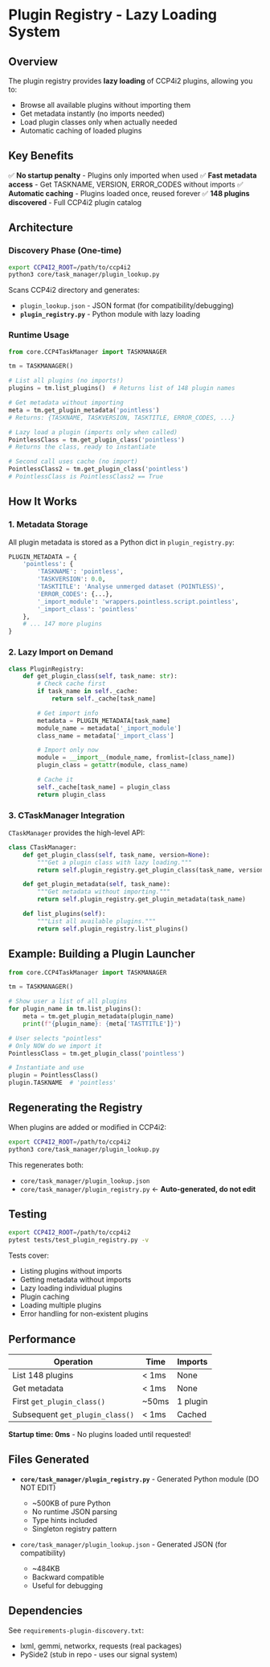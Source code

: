 # Plugin Registry - Lazy Loading System

## Overview

The plugin registry provides **lazy loading** of CCP4i2 plugins, allowing you to:
- Browse all available plugins without importing them
- Get metadata instantly (no imports needed)
- Load plugin classes only when actually needed
- Automatic caching of loaded plugins

## Key Benefits

✅ **No startup penalty** - Plugins only imported when used
✅ **Fast metadata access** - Get TASKNAME, VERSION, ERROR_CODES without imports
✅ **Automatic caching** - Plugins loaded once, reused forever
✅ **148 plugins discovered** - Full CCP4i2 plugin catalog

## Architecture

### Discovery Phase (One-time)

```bash
export CCP4I2_ROOT=/path/to/ccp4i2
python3 core/task_manager/plugin_lookup.py
```

Scans CCP4i2 directory and generates:
- `plugin_lookup.json` - JSON format (for compatibility/debugging)
- **`plugin_registry.py`** - Python module with lazy loading

### Runtime Usage

```python
from core.CCP4TaskManager import TASKMANAGER

tm = TASKMANAGER()

# List all plugins (no imports!)
plugins = tm.list_plugins()  # Returns list of 148 plugin names

# Get metadata without importing
meta = tm.get_plugin_metadata('pointless')
# Returns: {TASKNAME, TASKVERSION, TASKTITLE, ERROR_CODES, ...}

# Lazy load a plugin (imports only when called)
PointlessClass = tm.get_plugin_class('pointless')
# Returns the class, ready to instantiate

# Second call uses cache (no import)
PointlessClass2 = tm.get_plugin_class('pointless')
# PointlessClass is PointlessClass2 == True
```

## How It Works

### 1. Metadata Storage
All plugin metadata is stored as a Python dict in `plugin_registry.py`:
```python
PLUGIN_METADATA = {
    'pointless': {
        'TASKNAME': 'pointless',
        'TASKVERSION': 0.0,
        'TASKTITLE': 'Analyse unmerged dataset (POINTLESS)',
        'ERROR_CODES': {...},
        '_import_module': 'wrappers.pointless.script.pointless',
        '_import_class': 'pointless'
    },
    # ... 147 more plugins
}
```

### 2. Lazy Import on Demand
```python
class PluginRegistry:
    def get_plugin_class(self, task_name: str):
        # Check cache first
        if task_name in self._cache:
            return self._cache[task_name]

        # Get import info
        metadata = PLUGIN_METADATA[task_name]
        module_name = metadata['_import_module']
        class_name = metadata['_import_class']

        # Import only now
        module = __import__(module_name, fromlist=[class_name])
        plugin_class = getattr(module, class_name)

        # Cache it
        self._cache[task_name] = plugin_class
        return plugin_class
```

### 3. CTaskManager Integration

`CTaskManager` provides the high-level API:
```python
class CTaskManager:
    def get_plugin_class(self, task_name, version=None):
        """Get a plugin class with lazy loading."""
        return self.plugin_registry.get_plugin_class(task_name, version)

    def get_plugin_metadata(self, task_name):
        """Get metadata without importing."""
        return self.plugin_registry.get_plugin_metadata(task_name)

    def list_plugins(self):
        """List all available plugins."""
        return self.plugin_registry.list_plugins()
```

## Example: Building a Plugin Launcher

```python
from core.CCP4TaskManager import TASKMANAGER

tm = TASKMANAGER()

# Show user a list of all plugins
for plugin_name in tm.list_plugins():
    meta = tm.get_plugin_metadata(plugin_name)
    print(f"{plugin_name}: {meta['TASTTITLE']}")

# User selects "pointless"
# Only NOW do we import it
PointlessClass = tm.get_plugin_class('pointless')

# Instantiate and use
plugin = PointlessClass()
plugin.TASKNAME  # 'pointless'
```

## Regenerating the Registry

When plugins are added or modified in CCP4i2:

```bash
export CCP4I2_ROOT=/path/to/ccp4i2
python3 core/task_manager/plugin_lookup.py
```

This regenerates both:
- `core/task_manager/plugin_lookup.json`
- `core/task_manager/plugin_registry.py` ← **Auto-generated, do not edit**

## Testing

```bash
export CCP4I2_ROOT=/path/to/ccp4i2
pytest tests/test_plugin_registry.py -v
```

Tests cover:
- Listing plugins without imports
- Getting metadata without imports
- Lazy loading individual plugins
- Plugin caching
- Loading multiple plugins
- Error handling for non-existent plugins

## Performance

| Operation | Time | Imports |
|-----------|------|---------|
| List 148 plugins | < 1ms | None |
| Get metadata | < 1ms | None |
| First `get_plugin_class()` | ~50ms | 1 plugin |
| Subsequent `get_plugin_class()` | < 1ms | Cached |

**Startup time: 0ms** - No plugins loaded until requested!

## Files Generated

- **`core/task_manager/plugin_registry.py`** - Generated Python module (DO NOT EDIT)
  - ~500KB of pure Python
  - No runtime JSON parsing
  - Type hints included
  - Singleton registry pattern

- `core/task_manager/plugin_lookup.json` - Generated JSON (for compatibility)
  - ~484KB
  - Backward compatible
  - Useful for debugging

## Dependencies

See `requirements-plugin-discovery.txt`:
- lxml, gemmi, networkx, requests (real packages)
- PySide2 (stub in repo - uses our signal system)
